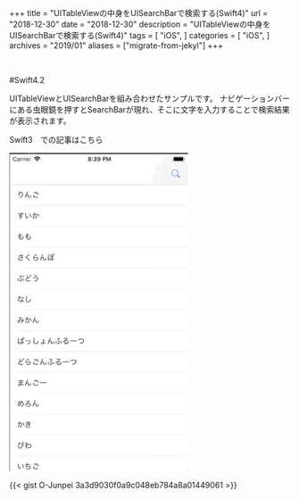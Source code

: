 +++
title = "UITableViewの中身をUISearchBarで検索する(Swift4)"
url = "2018-12-30"
date = "2018-12-30"
description = "UITableViewの中身をUISearchBarで検索する(Swift4)"
tags = [
  "iOS",
]
categories = [
    "iOS",
]
archives = "2019/01"
aliases = ["migrate-from-jekyl"]
+++

<br>


#Swift4.2

UITableViewとUISearchBarを組み合わせたサンプルです。
ナビゲーションバーにある虫眼鏡を押すとSearchBarが現れ、そこに文字を入力することで検索結果が表示されます。

Swift3　での記事はこちら

![alt](1.gif)

{{< gist O-Junpei 3a3d9030f0a9c048eb784a8a01449061 >}}
